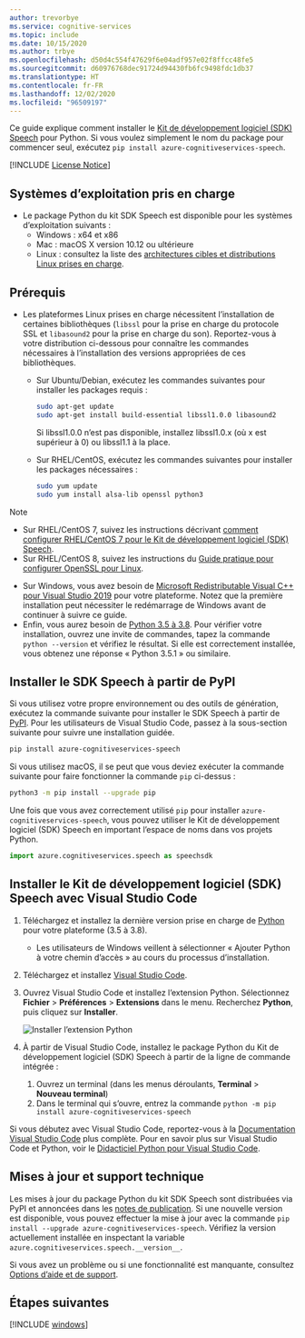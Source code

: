```yaml
---
author: trevorbye
ms.service: cognitive-services
ms.topic: include
ms.date: 10/15/2020
ms.author: trbye
ms.openlocfilehash: d50d4c554f47629f6e04adf957e02f8ffcc48fe5
ms.sourcegitcommit: d60976768dec91724d94430fb6fc9498fdc1db37
ms.translationtype: HT
ms.contentlocale: fr-FR
ms.lasthandoff: 12/02/2020
ms.locfileid: "96509197"
---
```

Ce guide explique comment installer le [Kit de développement logiciel (SDK) Speech](~/articles/cognitive-services/speech-service/speech-sdk.md) pour Python. Si vous voulez simplement le nom du package pour commencer seul, exécutez `pip install azure-cognitiveservices-speech`.

[!INCLUDE [License Notice](~/includes/cognitive-services-speech-service-license-notice.md)]

## <a name="supported-operating-systems"></a>Systèmes d’exploitation pris en charge

- Le package Python du kit SDK Speech est disponible pour les systèmes d’exploitation suivants :
  - Windows : x64 et x86
  - Mac : macOS X version 10.12 ou ultérieure
  - Linux : consultez la liste des [architectures cibles et distributions Linux prises en charge](~/articles/cognitive-services/speech-service/speech-sdk.md).

## <a name="prerequisites"></a>Prérequis

- Les plateformes Linux prises en charge nécessitent l’installation de certaines bibliothèques (`libssl` pour la prise en charge du protocole SSL et `libasound2` pour la prise en charge du son). Reportez-vous à votre distribution ci-dessous pour connaître les commandes nécessaires à l’installation des versions appropriées de ces bibliothèques.

  - Sur Ubuntu/Debian, exécutez les commandes suivantes pour installer les packages requis :

    ```sh
    sudo apt-get update
    sudo apt-get install build-essential libssl1.0.0 libasound2
    ```

    Si libssl1.0.0 n’est pas disponible, installez libssl1.0.x (où x est supérieur à 0) ou libssl1.1 à la place.

  - Sur RHEL/CentOS, exécutez les commandes suivantes pour installer les packages nécessaires :

    ```sh
    sudo yum update
    sudo yum install alsa-lib openssl python3
    ```

> [!NOTE]
> - Sur RHEL/CentOS 7, suivez les instructions décrivant [comment configurer RHEL/CentOS 7 pour le Kit de développement logiciel (SDK) Speech](~/articles/cognitive-services/speech-service/how-to-configure-rhel-centos-7.md).
> - Sur RHEL/CentOS 8, suivez les instructions du [Guide pratique pour configurer OpenSSL pour Linux](~/articles/cognitive-services/speech-service/how-to-configure-openssl-linux.md).

- Sur Windows, vous avez besoin de [Microsoft Redistributable Visual C++ pour Visual Studio 2019](https://support.microsoft.com/help/2977003/the-latest-supported-visual-c-downloads) pour votre plateforme. Notez que la première installation peut nécessiter le redémarrage de Windows avant de continuer à suivre ce guide.
- Enfin, vous aurez besoin de [Python 3.5 à 3.8](https://www.python.org/downloads/). Pour vérifier votre installation, ouvrez une invite de commandes, tapez la commande `python --version` et vérifiez le résultat. Si elle est correctement installée, vous obtenez une réponse « Python 3.5.1 » ou similaire.

## <a name="install-the-speech-sdk-from-pypi"></a>Installer le SDK Speech à partir de PyPI

Si vous utilisez votre propre environnement ou des outils de génération, exécutez la commande suivante pour installer le SDK Speech à partir de [PyPI](https://pypi.org/). Pour les utilisateurs de Visual Studio Code, passez à la sous-section suivante pour suivre une installation guidée.

```sh
pip install azure-cognitiveservices-speech
```

Si vous utilisez macOS, il se peut que vous deviez exécuter la commande suivante pour faire fonctionner la commande `pip` ci-dessus :

```sh
python3 -m pip install --upgrade pip
```

Une fois que vous avez correctement utilisé `pip` pour installer `azure-cognitiveservices-speech`, vous pouvez utiliser le Kit de développement logiciel (SDK) Speech en important l’espace de noms dans vos projets Python.

```py
import azure.cognitiveservices.speech as speechsdk
```

## <a name="install-the-speech-sdk-using-visual-studio-code"></a>Installer le Kit de développement logiciel (SDK) Speech avec Visual Studio Code

1. Téléchargez et installez la dernière version prise en charge de [Python](https://www.python.org/downloads/) pour votre plateforme (3.5 à 3.8).
   - Les utilisateurs de Windows veillent à sélectionner « Ajouter Python à votre chemin d’accès » au cours du processus d’installation.
1. Téléchargez et installez [Visual Studio Code](https://code.visualstudio.com/Download).
1. Ouvrez Visual Studio Code et installez l’extension Python. Sélectionnez **Fichier** > **Préférences** > **Extensions** dans le menu. Recherchez **Python**, puis cliquez sur **Installer**.

   ![Installer l’extension Python](~/articles/cognitive-services/speech-service/media/sdk/qs-python-vscode-python-extension.png)

1. À partir de Visual Studio Code, installez le package Python du Kit de développement logiciel (SDK) Speech à partir de la ligne de commande intégrée :
   1. Ouvrez un terminal (dans les menus déroulants, **Terminal** > **Nouveau terminal**)
   1. Dans le terminal qui s’ouvre, entrez la commande `python -m pip install azure-cognitiveservices-speech`

Si vous débutez avec Visual Studio Code, reportez-vous à la [Documentation Visual Studio Code](https://code.visualstudio.com/docs) plus complète. Pour en savoir plus sur Visual Studio Code et Python, voir le [Didacticiel Python pour Visual Studio Code](https://code.visualstudio.com/docs/python/python-tutorial).

## <a name="support-and-updates"></a>Mises à jour et support technique

Les mises à jour du package Python du kit SDK Speech sont distribuées via PyPI et annoncées dans les [notes de publication](~/articles/cognitive-services/speech-service/releasenotes.md).
Si une nouvelle version est disponible, vous pouvez effectuer la mise à jour avec la commande `pip install --upgrade azure-cognitiveservices-speech`.
Vérifiez la version actuellement installée en inspectant la variable `azure.cognitiveservices.speech.__version__`.

Si vous avez un problème ou si une fonctionnalité est manquante, consultez [Options d’aide et de support](../../../../cognitive-services-support-options.md?context=%2fazure%2fcognitive-services%2fspeech-service%2fcontext%2fcontext%253fcontext%253d%2fazure%2fcognitive-services%2fspeech-service%2fcontext%2fcontext).

## <a name="next-steps"></a>Étapes suivantes

[!INCLUDE [windows](../quickstart-list.md)]